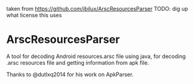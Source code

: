taken from https://github.com/ibilux/ArscResourcesParser
TODO: dig up what license this uses

# ArscResourcesParser
A tool for decoding Android resources.arsc file using java, for decoding .arsc resources file and getting information from apk file.

Thanks to @dutlxq2014 for his work on ApkParser.
